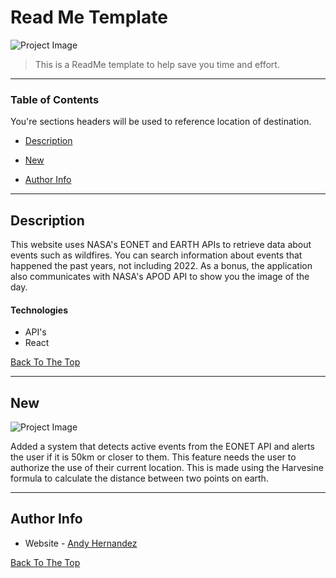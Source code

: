 # Read Me Template

![Project Image](https://i.imgur.com/8eG3x0M.png)

> This is a ReadMe template to help save you time and effort.

---

### Table of Contents

You're sections headers will be used to reference location of destination.

- [Description](#description)

- [New](#new)

- [Author Info](#author-info)

---

## Description

This website uses NASA's EONET and EARTH APIs to retrieve data about events such as wildfires. You can search information about events that happened the past years, not including 2022. As a bonus, the application also communicates with NASA's APOD API to show you the image of the day.

#### Technologies

- API's
- React

[Back To The Top](#read-me-template)

---

## New

![Project Image](https://i.imgur.com/boBJ5BP.png)

Added a system that detects active events from the EONET API and alerts the user if it is 50km or closer to them. This feature needs the user to authorize the use of their current location. This is made using the Harvesine formula to calculate the distance between two points on earth.

---

## Author Info

- Website - [Andy Hernandez](https://andyhernandez.netlify.app/)

[Back To The Top](#read-me-template)
